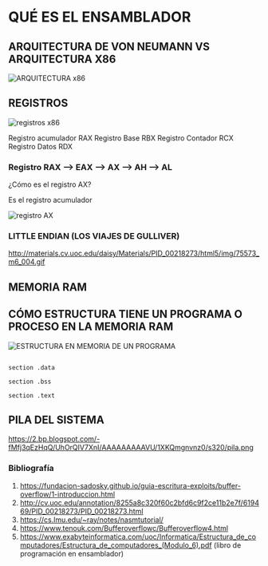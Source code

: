 # QUÉ ES EL ENSAMBLADOR

## ARQUITECTURA DE VON NEUMANN VS ARQUITECTURA X86

![ARQUITECTURA x86](https://mdanilo2015.files.wordpress.com/2014/11/85352-bus-bmp.jpg "ARQUITECTURA x86")



## REGISTROS

![registros x86](https://tecnostorage.weebly.com/uploads/5/8/0/1/58011265/1174538_orig.gif "Registros x86")

Registro acumulador RAX
Registro Base RBX
Registro Contador RCX
Registro Datos RDX

### Registro RAX --> EAX --> AX --> AH --> AL

¿Cómo es el registro AX? 

Es el registro acumulador

![registro AX](https://fundacion-sadosky.github.io/guia-escritura-exploits/buffer-overflow/imagenes/partes-registro.png "Registro AX")

### LITTLE ENDIAN (LOS VIAJES DE GULLIVER) 

http://materials.cv.uoc.edu/daisy/Materials/PID_00218273/html5/img/75573_m6_004.gif

## MEMORIA RAM


## CÓMO ESTRUCTURA TIENE UN PROGRAMA O PROCESO EN LA MEMORIA RAM

![ESTRUCTURA EN MEMORIA DE UN PROGRAMA](https://lh3.googleusercontent.com/proxy/zPEwp03rIouuzddH3hl6_x0Dtofch541di8ZLDYvWcOSf3MxwZedGsth86px0OCvAQIDUkUy2NQFZW4UZ6ajhvwpmu-VTNveiCSLu76gJuhYYJ3vHyG8MexhI6c7Gei7hxY "ESTRUCTURA EN MEMORIA DE UN PROGRAMA")

```assembly

section .data
 
section .bss
 
section .text

```


## PILA DEL SISTEMA

https://2.bp.blogspot.com/-fMfj3qEzHqQ/UhOrQIV7XnI/AAAAAAAAAVU/1XKQmgnvnz0/s320/pila.png



### Bibliografía

1. https://fundacion-sadosky.github.io/guia-escritura-exploits/buffer-overflow/1-introduccion.html
2. http://cv.uoc.edu/annotation/8255a8c320f60c2bfd6c9f2ce11b2e7f/619469/PID_00218273/PID_00218273.html
3. https://cs.lmu.edu/~ray/notes/nasmtutorial/
4. https://www.tenouk.com/Bufferoverflowc/Bufferoverflow4.html
5. https://www.exabyteinformatica.com/uoc/Informatica/Estructura_de_computadores/Estructura_de_computadores_(Modulo_6).pdf (libro de programación en ensamblador)
